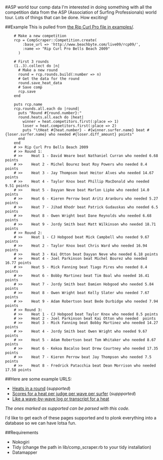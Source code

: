 #ASP world tour comp data
I'm interested in doing something with all the competition data from the ASP (Association of Surfing Professionals) world tour. Lots of things that can be done. How exciting!

##Example
This is pulled from [the Rip Curl Pro file in examples/](http://github.com/DylanFM/asp-scores/blob/e8d41659d8a1846a7c009b8824d5e974ae76c9a4/example/rip_curl_pro.rb).

		# Make a new competition
		rcp = CompScraper::Competition.create(
		    :base_url => 'http://www.beachbyte.com/live09/rcp09/',
		    :name => "Rip Curl Pro Bells Beach 2009"
		  )

		# First 3 rounds
		(1..3).collect do |n|
		  # Make a new round
		  round = rcp.rounds.build(:number => n)
		  # Get the data for the round
		  round.save_heat_data
		  # Save comp
		  rcp.save
		end

		puts rcp.name
		rcp.rounds.all.each do |round|
		  puts "Round #{round.number}:"
		  round.heats.all.each do |heat|
		    winner = heat.competitors.first(:place => 1)
		    loser = heat.competitors.first(:place => 2)
		    puts "\tHeat #{heat.number} - #{winner.surfer.name} beat #{loser.surfer.name} who needed #{loser.diff_amount} points"
		  end
		end
		# >> Rip Curl Pro Bells Beach 2009
		# >> Round 1:
		# >> 	Heat 1 - David Weare beat Nathaniel Curran who needed 6.68 points
		# >> 	Heat 2 - Michel Bourez beat Roy Powers who needed 8.4 points
		# >> 	Heat 3 - Jay Thompson beat Heitor Alves who needed 14.67 points
		# >> 	Heat 4 - Taylor Knox beat Phillip MacDonald who needed 9.51 points
		# >> 	Heat 5 - Dayyan Neve beat Marlon Lipke who needed 14.0 points
		# >> 	Heat 6 - Kieren Perrow beat Aritz Aranburu who needed 5.27 points
		# >> 	Heat 7 - Jihad Khodr beat Patrick Gudauskas who needed 6.5 points
		# >> 	Heat 8 - Owen Wright beat Dane Reynolds who needed 6.68 points
		# >> 	Heat 9 - Jordy Smith beat Matt Wilkinson who needed 18.71 points
		# >> Round 2:
		# >> 	Heat 1 - CJ Hobgood beat Mick Campbell who needed 9.67 points
		# >> 	Heat 2 - Taylor Knox beat Chris Ward who needed 16.94 points
		# >> 	Heat 3 - Kai Otton beat Dayyan Neve who needed 6.18 points
		# >> 	Heat 4 - Joel Parkinson beat Michel Bourez who needed 16.77 points
		# >> 	Heat 5 - Mick Fanning beat Tiago Pires who needed 8.4 points
		# >> 	Heat 6 - Bobby Martinez beat Tim Boal who needed 16.41 points
		# >> 	Heat 7 - Jordy Smith beat Damien Hobgood who needed 5.84 points
		# >> 	Heat 8 - Owen Wright beat Kelly Slater who needed 7.67 points
		# >> 	Heat 9 - Adam Robertson beat Bede Durbidge who needed 7.94 points
		# >> Round 3:
		# >> 	Heat 1 - CJ Hobgood beat Taylor Knox who needed 8.5 points
		# >> 	Heat 2 - Joel Parkinson beat Kai Otton who needed  points
		# >> 	Heat 3 - Mick Fanning beat Bobby Martinez who needed 14.27 points
		# >> 	Heat 4 - Jordy Smith beat Owen Wright who needed 9.67 points
		# >> 	Heat 5 - Adam Robertson beat Tom Whitaker who needed 8.67 points
		# >> 	Heat 6 - Kekoa Bacalso beat Drew Courtney who needed 17.35 points
		# >> 	Heat 7 - Kieren Perrow beat Jay Thompson who needed 7.5 points
		# >> 	Heat 8 - Fredrick Patacchia beat Dean Morrison who needed 17.58 points

##Here are some example URLS:
* [Heats in a round](http://www.beachbyte.com/live09/rcp09/mr1.asp) (_supported_)
* [Scores for a heat per judge per wave per surfer](http://www.beachbyte.com/live09/rcp09/mr1sc01.asp?rLingua=) (_suppported_)
* [Like a wave-by-wave log or transcript for a heat](http://www.beachbyte.com/live09/rcp09/mr1pf01.asp?rLingua=)

_The ones marked as supported can be parsed with this code._

I'd like to get each of these pages supported and to plonk everything into a database so we can have lotsa fun.

##Requirements
* Nokogiri
* Tidy (change the path in lib/comp_scraper.rb to your tidy installation)
* Datamapper